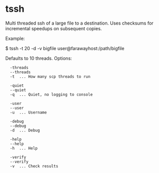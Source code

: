 tssh
====

Multi threaded ssh of a large file to a destination. Uses checksums for 
incremental speedups on subsequent copies.

Example:

  $ tssh -t 20 -d -v bigfile user@farawayhost:/path/bigfile

Defaults to 10 threads. Options:

      -threads
      --threads
      -t  ... How many scp threads to run

      -quiet
      --quiet
      -q  ... Quiet, no logging to console

      -user
      --user
      -u  ... Username

      -debug
      --debug
      -d  ... Debug

      -help
      --help
      -h  ... Help

      -verify
      --verify
      -v  ... Check results

